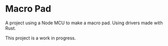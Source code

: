 # Macro Pad
A project using a Node MCU to make a macro pad. Using drivers made with Rust.

This project is a work in progress.
